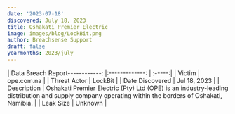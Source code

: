 ```yaml
---
date: '2023-07-18'
discovered: July 18, 2023
title: Oshakati Premier Electric
image: images/blog/LockBit.png
author: Breachsense Support
draft: false
yearmonths: 2023/july
---
```


| Data Breach Report------------:     |:-------------:    | :-----:|
| Victim      | ope.com.na      | 
| Threat Actor      | LockBit      | 
| Date Discovered      | Jul 18, 2023      | 
| Description      | Oshakati Premier Electric (Pty) Ltd (OPE) is an industry-leading distribution and supply company operating within the borders of Oshakati, Namibia.      | 
| Leak Size      | Unknown      | 

